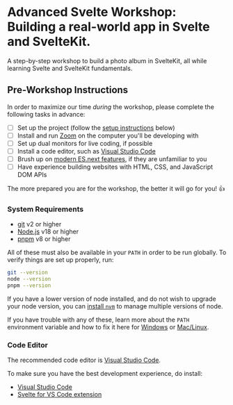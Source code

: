 # Advanced Svelte Workshop: Building a real-world app in Svelte and SvelteKit.

A step-by-step workshop to build a photo album in SvelteKit, all while learning Svelte and SvelteKit fundamentals.

## Pre-Workshop Instructions

In order to maximize our time _during_ the workshop, please complete the following tasks in advance:

- [ ] Set up the project (follow the [setup instructions](#system-requirements) below)
- [ ] Install and run [Zoom](https://zoom.us/) on the computer you'll be developing with
- [ ] Set up dual monitors for live coding, if possible
- [ ] Install a code editor, such as [Visual Studio Code](https://code.visualstudio.com/)
- [ ] Brush up on [modern ES.next features](https://javascript.info), if they are unfamiliar to you
- [ ] Have experience building websites with HTML, CSS, and JavaScript DOM APIs

The more prepared you are for the workshop, the better it will go for you! 👍

### System Requirements

- [git](https://git-scm.com/) v2 or higher
- [Node.js](https://nodejs.org/en/) v18 or higher
- [pnpm](https://pnpm.io/installation) v8 or higher

All of these must also be available in your `PATH` in order to be run globally. To verify things are set up properly, run:

```sh
git --version
node --version
pnpm --version
```

If you have a lower version of node installed, and do not wish to upgrade your node version, you can [install `nvm`](https://github.com/nvm-sh/nvm#installing-and-updating) to manage multiple versions of node.

If you have trouble with any of these, learn more about the `PATH` environment variable and how to fix it here for [Windows](https://www.howtogeek.com/118594/how-to-edit-your-system-path-for-easy-command-line-access/) or [Mac/Linux](http://stackoverflow.com/a/24322978/971592).

### Code Editor

The recommended code editor is [Visual Studio Code](https://code.visualstudio.com/).

To make sure you have the best development experience, do install:
- [Visual Studio Code](https://code.visualstudio.com/)
- [Svelte for VS Code extension](https://marketplace.visualstudio.com/items?itemName=svelte.svelte-vscode)
